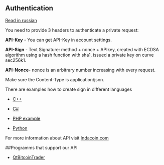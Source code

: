## Authentication

[Read in russian](https://github.com/IndacoinOrg/SigningAlgoritms/wiki/Авторизация-при-работе-с-API)

You need to provide 3 headers to authenticate a private request:

**API-Key** -    You can get API-Key in account settings.

**API-Sign** -   Text Signature: method + nonce + API­key, created with ECDSA algorithm using a hash function with sha­1, issued a private key on curve sec256k1.

**API-Nonce**-  nonce is an arbitrary number increasing with every request.

Make sure the Content-Type is application/json.

There are examples how to create sign in different languages

* [C++](https://github.com/IndacoinOrg/SigningAlgoritms/blob/master/CPPSigning.cpp)

* [C#](https://github.com/IndacoinOrg/SigningAlgoritms/blob/master/CSharpSigning.cs)

* [PHP example](https://github.com/IndacoinOrg/SigningAlgoritms/blob/master/PHPSigningExampleGetBalance.php)

* [Python](https://github.com/IndacoinOrg/SigningAlgoritms/blob/master/PythonSigning.py)

For more information about API visit [Indacoin.com](https://indacoin.com/api)

##Programms that support our API

* [QtBitcoinTrader](https://github.com/IndacoinOrg/QtBitcoinTrader/wiki)
